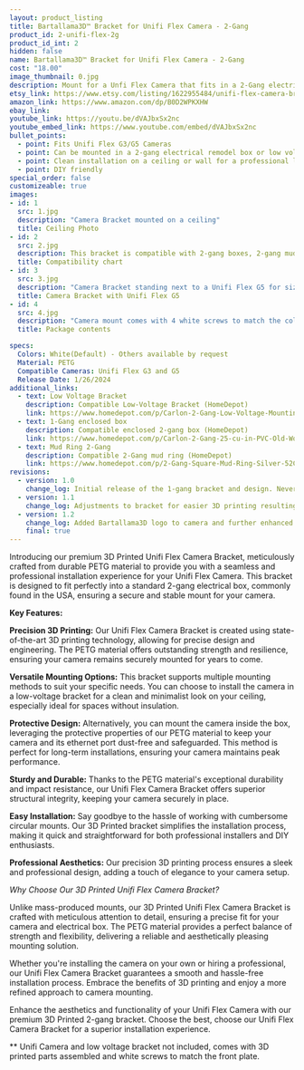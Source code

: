 ```yaml
---
layout: product_listing
title: Bartallama3D™ Bracket for Unifi Flex Camera - 2-Gang
product_id: 2-unifi-flex-2g
product_id_int: 2
hidden: false
name: Bartallama3D™ Bracket for Unifi Flex Camera - 2-Gang
cost: "18.00"
image_thumbnail: 0.jpg
description: Mount for a Unfi Flex Camera that fits in a 2-Gang electrical enclosure
etsy_link: https://www.etsy.com/listing/1622955484/unifi-flex-camera-bracket-2-gang
amazon_link: https://www.amazon.com/dp/B0D2WPKXHW
ebay_link: 
youtube_link: https://youtu.be/dVAJbxSx2nc
youtube_embed_link: https://www.youtube.com/embed/dVAJbxSx2nc
bullet_points:
  - point: Fits Unifi Flex G3/G5 Cameras
  - point: Can be mounted in a 2-gang electrical remodel box or low voltage bracket
  - point: Clean installation on a ceiling or wall for a professional look
  - point: DIY friendly
special_order: false
customizeable: true
images:
- id: 1
  src: 1.jpg
  description: "Camera Bracket mounted on a ceiling"
  title: Ceiling Photo
- id: 2
  src: 2.jpg
  description: This bracket is compatible with 2-gang boxes, 2-gang mudrings, and 2-gang low voltage brackets. It is not compatible with 1-gang boxes, 1-gang low-voltage brackets, round boxes, or 1-gang metal mud rings
  title: Compatibility chart
- id: 3
  src: 3.jpg
  description: "Camera Bracket standing next to a Unifi Flex G5 for size comparison"
  title: Camera Bracket with Unifi Flex G5
- id: 4
  src: 4.jpg
  description: "Camera mount comes with 4 white screws to match the color of the bracket along with an installation hex wrench"
  title: Package contents

specs:
  Colors: White(Default) - Others available by request 
  Material: PETG
  Compatible Cameras: Unifi Flex G3 and G5
  Release Date: 1/26/2024
additional_links:
  - text: Low Voltage Bracket
    description: Compatible Low-Voltage Bracket (HomeDepot)
    link: https://www.homedepot.com/p/Carlon-2-Gang-Low-Voltage-Mounting-Bracket-SC200RR/202077405
  - text: 1-Gang enclosed box
    description: Compatible enclosed 2-gang box (HomeDepot)
    link: https://www.homedepot.com/p/Carlon-2-Gang-25-cu-in-PVC-Old-Work-Electrical-Switch-and-Outlet-Box-B225R-UPC/100404169
  - text: Mud Ring 2-Gang
    description: Compatible 2-Gang mud ring (HomeDepot)
    link: https://www.homedepot.com/p/2-Gang-Square-Mud-Ring-Silver-52C17-25R/202590477
revisions:
  - version: 1.0
    change_log: Initial release of the 1-gang bracket and design. Never sold.
  - version: 1.1
    change_log: Adjustments to bracket for easier 3D printing resulting in less waste. Never sold.
  - version: 1.2
    change_log: Added Bartallama3D logo to camera and further enhanced printing. Camera bracket now comes in 1 and 2 packs and is packed in cardboard boxes with all required parts.
    final: true
---
```


Introducing our premium 3D Printed Unifi Flex Camera Bracket, meticulously crafted from durable PETG material to provide you with a seamless and professional installation experience for your Unifi Flex Camera. This bracket is designed to fit perfectly into a standard 2-gang electrical box, commonly found in the USA, ensuring a secure and stable mount for your camera.

**Key Features:**

**Precision 3D Printing:** Our Unifi Flex Camera Bracket is created using state-of-the-art 3D printing technology, allowing for precise design and engineering. The PETG material offers outstanding strength and resilience, ensuring your camera remains securely mounted for years to come.

**Versatile Mounting Options:** This bracket supports multiple mounting methods to suit your specific needs. You can choose to install the camera in a low-voltage bracket for a clean and minimalist look on your ceiling, especially ideal for spaces without insulation.

**Protective Design:** Alternatively, you can mount the camera inside the box, leveraging the protective properties of our PETG material to keep your camera and its ethernet port dust-free and safeguarded. This method is perfect for long-term installations, ensuring your camera maintains peak performance.

**Sturdy and Durable:** Thanks to the PETG material's exceptional durability and impact resistance, our Unifi Flex Camera Bracket offers superior structural integrity, keeping your camera securely in place.

**Easy Installation:** Say goodbye to the hassle of working with cumbersome circular mounts. Our 3D Printed bracket simplifies the installation process, making it quick and straightforward for both professional installers and DIY enthusiasts.

**Professional Aesthetics:** Our precision 3D printing process ensures a sleek and professional design, adding a touch of elegance to your camera setup.

*Why Choose Our 3D Printed Unifi Flex Camera Bracket?*

Unlike mass-produced mounts, our 3D Printed Unifi Flex Camera Bracket is crafted with meticulous attention to detail, ensuring a precise fit for your camera and electrical box. The PETG material provides a perfect balance of strength and flexibility, delivering a reliable and aesthetically pleasing mounting solution.

Whether you're installing the camera on your own or hiring a professional, our Unifi Flex Camera Bracket guarantees a smooth and hassle-free installation process. Embrace the benefits of 3D printing and enjoy a more refined approach to camera mounting.

Enhance the aesthetics and functionality of your Unifi Flex Camera with our premium 3D Printed 2-gang bracket. Choose the best, choose our Unifi Flex Camera Bracket for a superior installation experience.

** Unifi Camera and low voltage bracket not included, comes with 3D printed parts assembled and white screws to match the front plate.
